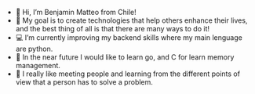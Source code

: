 - 👋 Hi, I’m Benjamin Matteo from Chile!
- 🎯 My goal is to create technologies that help others enhance their lives, and the best thing of all is that there are many ways to do it!
- 💻 I’m currently improving my backend skills where my main lenguage are python.
- 🚀 In the near future I would like to learn go, and C for learn memory management.
- 👥 I really like meeting people and learning from the different points of view that a person has to solve a problem.


<!---
benja-matteo/benja-matteo is a ✨ special ✨ repository because its `README.md` (this file) appears on your GitHub profile.
You can click the Preview link to take a look at your changes.
--->
